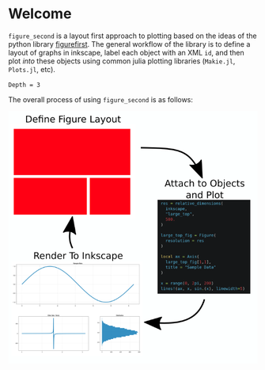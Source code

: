 # Welcome

`figure_second` is a layout first approach to plotting based on the ideas of the python
library [figurefirst](https://flyranch.github.io/figurefirst/). The general workflow of the library
is to define a layout of graphs in inkscape, label each object with an XML `id`, and then plot 
*into* these objects using common julia plotting libraries (`Makie.jl`, `Plots.jl`, etc).

```@contents
Depth = 3
```

The overall process of using `figure_second` is as follows:

![test](./figs/overview.png)
